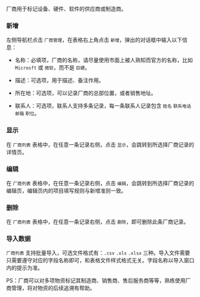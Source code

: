 厂商用于标记设备、硬件、软件的供应商或制造商。

### 新增

左侧导航栏点击 `厂商管理`，在表格右上角点击 `新增`，弹出的对话框中输入以下信息：

- 名称：必填项，厂商的名称，请尽量使用市面上被人熟知而官方的名称，比如 `Microsft` 或 `微软`，而不是 `巨硬`。

- 描述：可选项，用于描述、备注作用。

- 所在地：可选项，可以记录厂商的总部位置，或者销售地址。

- 联系人：可选项，联系人支持多条记录，每一条联系人记录包含 `姓名` `联系电话` `邮箱` `职位`。

### 显示

在 `厂商列表` 表格中，在任意一条记录右侧，点击 `显示`，会跳转到所选择厂商记录的详情页。

### 编辑

在 `厂商列表` 表格中，在任意一条记录右侧，点击 `编辑`，会跳转到所选择厂商记录的编辑页，编辑页内的项目填写规则与新增准则一致。

### 删除

在 `厂商列表` 表格中，在任意一条记录右侧，点击 `删除`，即可删除此条厂商记录。

### 导入数据

`厂商列表` 支持批量导入，可选文件格式有：`.csv` `.xls` `.xlsx` 三种。导入文件需要只需要遵守对应的字段名称即可，和表格文件样式格式无关。字段名称以导入窗口内的提示为准。

PS：厂商可以对多项物资标记其制造商、销售商、售后服务商等等，熟练使用厂商管理，将对物资的后续追溯有帮助。
